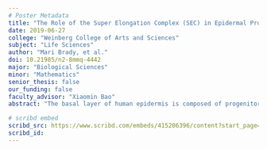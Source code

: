 ```yaml
---
# Poster Metadata
title: "The Role of the Super Elongation Complex (SEC) in Epidermal Progenitor Maintenance"
date: 2019-06-27
college: "Weinberg College of Arts and Sciences"
subject: "Life Sciences"
author: "Mari Brady, et al."
doi: 10.21985/n2-8mmq-4442
major: "Biological Sciences"
minor: "Mathematics"
senior_thesis: false
our_funding: false
faculty_advisor: "Xiaomin Bao"
abstract: "The basal layer of human epidermis is composed of progenitor cells that both self-renew and differentiate to form stratified epidermal tissue; this process requires strict, dynamic regulation of gene expression. The Super Elongation Complex (SEC) regulates gene expression at the level of transcription elongation by releasing RNA Polymerase II from its paused state. Dysregulation of the SEC has been identified in leukemia and fragile X syndrome, but how the SEC functions in somatic tissue homeostasis has not been characterized. To better understand the role of the SEC, we performed a knockdown and an evolutionary analysis of the SEC’s mutually exclusive scaffolding subunits, AFF1 and AFF4. Our data revealed a difference in function between AFF1 and AFF4. Knockdown of AFF1, but not AFF4, resulted in increased expression of epidermal differentiation genes, suggesting that AFF1-SEC may function as a transcription inhibitor to promote progenitor maintenance. The evolutionary analysis revealed that Homo sapiens AFF1, but not AFF4, has a region of homology to both the Atrophin and Herpes ICP4 protein domains, both of which possess inhibitory activity. Given that Drosophila melanogaster has only one AFF homologue, this analysis suggests that AFF proteins evolved novel functions to promote more complex patterns of gene expression in higher-order species. The observed differences between AFF1 and AFF4 suggest a mechanism through which the SEC selectively utilizes AFF1 to suppress expression of differentiation genes in order to maintain cells in the progenitor state."

# scribd embed
scribd_src: https://www.scribd.com/embeds/415206396/content?start_page=1&view_mode=scroll&show_recommendations=false&access_key=key-eS42KbuNpnl5QmaaeNAD
scribd_id:
---
```

